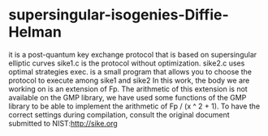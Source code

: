 # supersingular-isogenies-Diffie-Helman
it is a post-quantum key exchange protocol that is based on supersingular elliptic curves
sike1.c is the protocol without optimization.
sike2.c uses optimal strategies
exec. is a small program that allows you to choose the protocol to execute among sike1 and sike2
In this work, the body we are working on is an extension of Fp. The arithmetic of this extension is not available on the GMP library, we have used some functions of the GMP library to be able to implement the arithmetic of Fp / (x ^ 2 + 1).
To have the correct settings during compilation,  consult the original document submitted to NIST:http://sike.org
